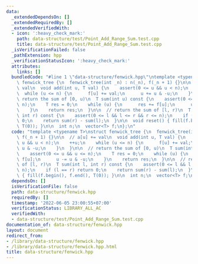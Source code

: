 ```yaml
---
data:
  _extendedDependsOn: []
  _extendedRequiredBy: []
  _extendedVerifiedWith:
  - icon: ':heavy_check_mark:'
    path: data-structure/test/Point_Add_Range_Sum.test.cpp
    title: data-structure/test/Point_Add_Range_Sum.test.cpp
  _isVerificationFailed: false
  _pathExtension: hpp
  _verificationStatusIcon: ':heavy_check_mark:'
  attributes:
    links: []
  bundledCode: "#line 1 \"data-structure/fenwick.hpp\"\ntemplate <typename T>\nstruct\
    \ fenwick_tree {\n  fenwick_tree(int _n) : n(_n), f(_n + 1) {}\n\n  // a[u] +=\
    \ val\n  void add(int u, T val) {\n    assert(0 <= u && u < n);\n    ++u;\n  \
    \  while (u <= n) {\n      f[u] += val;\n      u += u & -u;\n    }\n  }\n\n  //\
    \ return the sum of [0, u)\n  T sum(int u) const {\n    assert(0 <= u && u <=\
    \ n);\n    T res = 0;\n    while (u) {\n      res += f[u];\n      u -= u & -u;\n\
    \    }\n    return res;\n  }\n\n  // return the sum of [l, r)\n  T sum(int l,\
    \ int r) const {\n    assert(0 <= l && l <= r && r <= n);\n    if (l == r) return\
    \ 0;\n    return sum(r) - sum(l);\n  }\n\n  void reset() { fill(f.begin(), f.end(),\
    \ T(0)); }\n\n  int n;\n  vector<T> f;\n};\n"
  code: "template <typename T>\nstruct fenwick_tree {\n  fenwick_tree(int _n) : n(_n),\
    \ f(_n + 1) {}\n\n  // a[u] += val\n  void add(int u, T val) {\n    assert(0 <=\
    \ u && u < n);\n    ++u;\n    while (u <= n) {\n      f[u] += val;\n      u +=\
    \ u & -u;\n    }\n  }\n\n  // return the sum of [0, u)\n  T sum(int u) const {\n\
    \    assert(0 <= u && u <= n);\n    T res = 0;\n    while (u) {\n      res +=\
    \ f[u];\n      u -= u & -u;\n    }\n    return res;\n  }\n\n  // return the sum\
    \ of [l, r)\n  T sum(int l, int r) const {\n    assert(0 <= l && l <= r && r <=\
    \ n);\n    if (l == r) return 0;\n    return sum(r) - sum(l);\n  }\n\n  void reset()\
    \ { fill(f.begin(), f.end(), T(0)); }\n\n  int n;\n  vector<T> f;\n};"
  dependsOn: []
  isVerificationFile: false
  path: data-structure/fenwick.hpp
  requiredBy: []
  timestamp: '2022-06-05 23:00:55+07:00'
  verificationStatus: LIBRARY_ALL_AC
  verifiedWith:
  - data-structure/test/Point_Add_Range_Sum.test.cpp
documentation_of: data-structure/fenwick.hpp
layout: document
redirect_from:
- /library/data-structure/fenwick.hpp
- /library/data-structure/fenwick.hpp.html
title: data-structure/fenwick.hpp
---
```

